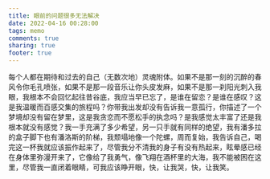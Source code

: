 ```yaml
---
title: 眼前的问题很多无法解决
date: 2022-04-16 00:28:00
tags: memo
comments: true
sharing: true
footer: true
---
```

每个人都在期待和过去的自己（无数次地）灵魂附体。如果不是那一刻的沉醉的春风令你毛孔喷张，如果不是那一段音乐让你头皮发麻，如果不是那一刹阳光刺入我眼，我根本不会回忆起往昔谷底，我应当早已忘了，是谁在留恋？是谁在感叹？这是我温暖而百感交集的旅程吗？你带我出发却没有告诉我一意孤行，你描述了一个梦境却没有留在梦里，这是我贪恋而不愿松手的执念吗？是我感觉太丰富了还是我根本就没有感觉？我一手充满了多少希望，另一只手就有同样的绝望，我有潘多拉的盒子脚下也有潘洛斯的阶梯，我颓塌地像一个陀螺，周而复始，我告诉自己，喝完这一杯我就应该振作起来了，尽管我分不清我的身子有没有热起来，眩晕感已经在身体里弥漫开来了，它像给了我勇气，像飞翔在酒杯里的大海，我不能被困在这里，尽管我一直闭着眼睛，可我应该睁开眼，快，让我哭，快，让我笑。
